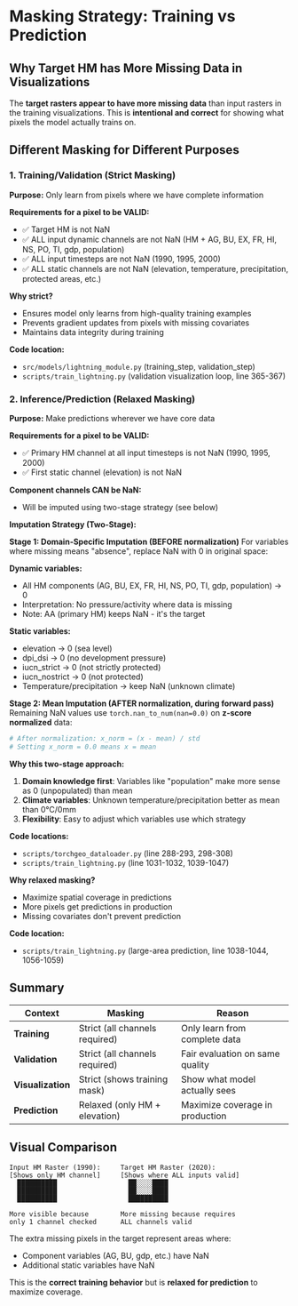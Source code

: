 # Masking Strategy: Training vs Prediction

## Why Target HM has More Missing Data in Visualizations

The **target rasters appear to have more missing data** than input rasters in the training visualizations. This is **intentional and correct** for showing what pixels the model actually trains on.

## Different Masking for Different Purposes

### 1. **Training/Validation** (Strict Masking)
**Purpose:** Only learn from pixels where we have complete information

**Requirements for a pixel to be VALID:**
- ✅ Target HM is not NaN
- ✅ ALL input dynamic channels are not NaN (HM + AG, BU, EX, FR, HI, NS, PO, TI, gdp, population)
- ✅ ALL input timesteps are not NaN (1990, 1995, 2000)
- ✅ ALL static channels are not NaN (elevation, temperature, precipitation, protected areas, etc.)

**Why strict?**
- Ensures model only learns from high-quality training examples
- Prevents gradient updates from pixels with missing covariates
- Maintains data integrity during training

**Code location:**
- `src/models/lightning_module.py` (training_step, validation_step)
- `scripts/train_lightning.py` (validation visualization loop, line 365-367)

### 2. **Inference/Prediction** (Relaxed Masking)
**Purpose:** Make predictions wherever we have core data

**Requirements for a pixel to be VALID:**
- ✅ Primary HM channel at all input timesteps is not NaN (1990, 1995, 2000)
- ✅ First static channel (elevation) is not NaN

**Component channels CAN be NaN:**
- Will be imputed using two-stage strategy (see below)

**Imputation Strategy (Two-Stage):**

**Stage 1: Domain-Specific Imputation (BEFORE normalization)**
For variables where missing means "absence", replace NaN with 0 in original space:

**Dynamic variables:**
- All HM components (AG, BU, EX, FR, HI, NS, PO, TI, gdp, population) → 0
- Interpretation: No pressure/activity where data is missing
- Note: AA (primary HM) keeps NaN - it's the target

**Static variables:**
- elevation → 0 (sea level)
- dpi_dsi → 0 (no development pressure)
- iucn_strict → 0 (not strictly protected)
- iucn_nostrict → 0 (not protected)
- Temperature/precipitation → keep NaN (unknown climate)

**Stage 2: Mean Imputation (AFTER normalization, during forward pass)**
Remaining NaN values use `torch.nan_to_num(nan=0.0)` on **z-score normalized** data:
```python
# After normalization: x_norm = (x - mean) / std
# Setting x_norm = 0.0 means x = mean
```

**Why this two-stage approach:**
1. **Domain knowledge first**: Variables like "population" make more sense as 0 (unpopulated) than mean
2. **Climate variables**: Unknown temperature/precipitation better as mean than 0°C/0mm
3. **Flexibility**: Easy to adjust which variables use which strategy

**Code locations:**
- `scripts/torchgeo_dataloader.py` (line 288-293, 298-308)
- `scripts/train_lightning.py` (line 1031-1032, 1039-1047)

**Why relaxed masking?**
- Maximize spatial coverage in predictions
- More pixels get predictions in production
- Missing covariates don't prevent prediction

**Code location:**
- `scripts/train_lightning.py` (large-area prediction, line 1038-1044, 1056-1059)

## Summary

| Context | Masking | Reason |
|---------|---------|--------|
| **Training** | Strict (all channels required) | Only learn from complete data |
| **Validation** | Strict (all channels required) | Fair evaluation on same quality |
| **Visualization** | Strict (shows training mask) | Show what model actually sees |
| **Prediction** | Relaxed (only HM + elevation) | Maximize coverage in production |

## Visual Comparison

```
Input HM Raster (1990):     Target HM Raster (2020):
[Shows only HM channel]     [Shows where ALL inputs valid]
  ██████████                  ██░░░░████
  ██████████                  ██░░░░████
  ██████████                  ██████████
  
More visible because        More missing because requires
only 1 channel checked      ALL channels valid
```

The extra missing pixels in the target represent areas where:
- Component variables (AG, BU, gdp, etc.) have NaN
- Additional static variables have NaN

This is the **correct training behavior** but is **relaxed for prediction** to maximize coverage.
